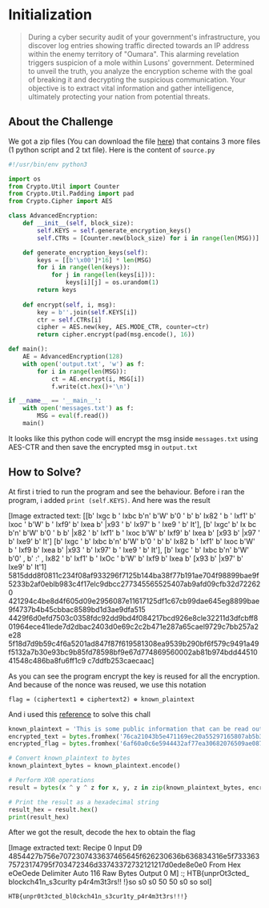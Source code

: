 # Initialization
> During a cyber security audit of your government's infrastructure, you discover log entries showing traffic directed towards an IP address within the enemy territory of "Oumara". This alarming revelation triggers suspicion of a mole within Lusons' government. Determined to unveil the truth, you analyze the encryption scheme with the goal of breaking it and decrypting the suspicious communication. Your objective is to extract vital information and gather intelligence, ultimately protecting your nation from potential threats.

## About the Challenge
We got a zip files (You can download the file [here](crypto_initialization.zip)) that contains 3 more files (1 python script and 2 txt file). Here is the content of `source.py`

```python
#!/usr/bin/env python3

import os
from Crypto.Util import Counter
from Crypto.Util.Padding import pad
from Crypto.Cipher import AES

class AdvancedEncryption:
    def __init__(self, block_size):
        self.KEYS = self.generate_encryption_keys()
        self.CTRs = [Counter.new(block_size) for i in range(len(MSG))] # nonce reuse : avoided!

    def generate_encryption_keys(self):
        keys = [[b'\x00']*16] * len(MSG)
        for i in range(len(keys)):
            for j in range(len(keys[i])):
                keys[i][j] = os.urandom(1)
        return keys
    
    def encrypt(self, i, msg):
        key = b''.join(self.KEYS[i])
        ctr = self.CTRs[i]
        cipher = AES.new(key, AES.MODE_CTR, counter=ctr)
        return cipher.encrypt(pad(msg.encode(), 16))

def main():
    AE = AdvancedEncryption(128)
    with open('output.txt', 'w') as f:
        for i in range(len(MSG)):
            ct = AE.encrypt(i, MSG[i])
            f.write(ct.hex()+'\n')

if __name__ == '__main__':
    with open('messages.txt') as f:
        MSG = eval(f.read())
    main()
```

It looks like this python code will encrypt the msg inside `messages.txt` using AES-CTR and then save the encrypted msg in `output.txt`

## How to Solve?
At first i tried to run the program and see the behaviour. Before i ran the program, i added `print (self.KEYS)`. And here was the result


[Image extracted text: [[b' Ixgc
b ' Ixbc
b'n'
b'W'
b'0 '
b'
b' Ix82 '
b ' Ixf1'
b' Ixoc '
b'W'
b ' Ixf9'
b' Ixea
b' |x93 '
b' Ix97'
b ' Ixe9 '
b' It'],
[b' Ixgc'
b' Ix
bc
b'n'
b'W'
b'0 '
b
b' |x82 '
b' Ixf1'
b ' Ixoc
b'W'
b' Ixf9'
b' Ixea
b' [x93
b' |x97 '
b' Ixe9'
b' It']
[b' Ixgc '
b' Ixbc
b'n'
b'W'
b'0 '
b'
b' Ix82
b ' Ixf1'
b' Ixoc
b'W'
b ' Ixf9
b' Ixea
b' |x93 '
b' Ix97'
b ' Ixe9 '
b' It'],
[b' Ixgc '
b' Ixbc
b'n'
b'W'
b'0' ,
b' :' ,
Ix82 '
b' Ixf1'
b ' IxOc '
b'W'
b' Ixf9
b' Ixea
b' [x93
b' |x97'
b' Ixe9'
b' It'1]
5815ddd8f0811c234f08af933296f7125b144ba38f77b191ae704f98899bae9f5233b2af0eblb983c4f17elc9dbcc277345565525407ab9afd09cfb32d722620
421294c4be8d4f605d09e2956087e11617125df1c67cb99dae645eg8899bae9f4737b4b45cbbac8589bd1d3ae9dfa515
4429f6d0efd7503c0358fdc92dd9bd4f084217bcd926e8cle32211d3dfcbff801964ece41lede7d2dbac2403d0e69c2c2b471e287a65cael9729c7bb257a2e28
5f18d7d9b59c4f6a5201ad847f87f619581308ea9539b290bf6f579c9491a49f5132a7b30e93bc9b85fd78598bf9e67d774869560002ab81b974bdd4451041548c486ba8fu6ff1c9
c7ddfb253caecaac]


As you can see the program encrypt the key is reused for all the encryption. And because of the nonce was reused, we use this notation

```
flag = (ciphertext1 ⊕ ciphertext2) ⊕ known_plaintext
```

And i used this [reference](https://github.com/Y-CTF/writeups/tree/main/CryptoCTF2021/Wolf) to solve this chall

```python
known_plaintext = 'This is some public information that can be read out loud.'
encrypted_text = bytes.fromhex('76ca21043b5e471169ec20a55297165807ab5b30e588c9c54168b2136fc97d147892b5e39e9b1f1fd39e9f66e7dbbb9d8dffa31b597b53a648676a8d4081a20b')
encrypted_flag = bytes.fromhex('6af60a0c6e5944432af77ea30682076509ae0873e785c79e026b8c1435c566463d8eadc8cecc0c459ecf8e75e7cdfbd88cedd861771932dd224762854889aa03')

# Convert known_plaintext to bytes
known_plaintext_bytes = known_plaintext.encode()

# Perform XOR operations
result = bytes(x ^ y ^ z for x, y, z in zip(known_plaintext_bytes, encrypted_text, encrypted_flag))

# Print the result as a hexadecimal string
result_hex = result.hex()
print(result_hex)
```

After we got the result, decode the hex to obtain the flag


[Image extracted text: Recipe
0
Input
D9
4854427b756e7072307433637465645f626230636b636834316e5f73336375723174795f703472346d33743372732121217d0ede8e0e0
From Hex
eOeOede
Delimiter
Auto
116
Raw Bytes
Output
0
M]
:;
HTB{unprOt3cted_
blockch41n_s3curlty
p4r4m3t3rs!! !}so s0 s0 50 50 s0 so sol]


```
HTB{unpr0t3cted_bl0ckch41n_s3cur1ty_p4r4m3t3rs!!!}
```